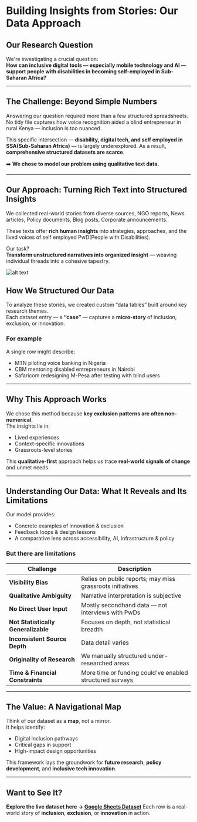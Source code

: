 # Building Insights from Stories: Our Data Approach

## Our Research Question

We're investigating a crucial question:  
**How can inclusive digital tools — especially mobile technology and AI —
support people with disabilities in becoming self-employed in Sub-Saharan Africa?**

---

## The Challenge: Beyond Simple Numbers

Answering our question required more than a few structured spreadsheets. No
tidy file
captures how voice recognition aided a blind entrepreneur in rural Kenya —
inclusion is too nuanced.

This specific intersection — **disability, digital tech, and self employed
in SSA(Sub-Saharan Africa)** — is largely underexplored. As a result,
 **comprehensive structured datasets are scarce**.

➡️ **We chose to model our problem using qualitative text data.**

---

## Our Approach: Turning Rich Text into Structured Insights

We collected real-world stories from diverse sources, NGO reports, News articles,
 Policy documents, Blog posts, Corporate announcements.

These texts offer **rich human insights** into strategies, approaches, and the
 lived voices of self employed PwD(People with Disabilities).

Our task?  
**Transform unstructured narratives into organized insight** — weaving
individual threads into a cohesive tapestry.

![alt text](Hailuo_Video_Iwantyou2-ezgif.com-video-to-gif-converter-1.gif)

## How We Structured Our Data

To analyze these stories, we created custom “data tables” built around key
research themes.  
Each dataset entry — a **“case”** — captures a **micro-story** of inclusion,
exclusion, or innovation.

### For example

A single row might describe:

- MTN piloting voice banking in Nigeria  
- CBM mentoring disabled entrepreneurs in Nairobi  
- Safaricom redesigning M-Pesa after testing with blind users

---

## Why This Approach Works

We chose this method because **key exclusion patterns are often
non-numerical**.  
The insights lie in:

- Lived experiences  
- Context-specific innovations  
- Grassroots-level stories  

This **qualitative-first** approach helps us trace **real-world signals of
change** and unmet needs.

---

## Understanding Our Data: What It Reveals and Its Limitations

Our model provides:

- Concrete examples of innovation & exclusion  
- Feedback loops & design lessons  
- A comparative lens across accessibility, AI, infrastructure & policy  

### But there are limitations

<!-- markdownlint-disable MD013 -->

|  Challenge                     | Description |
|-------------------------------|----------------|
| **Visibility Bias**            | Relies on public reports; may miss grassroots initiatives |
| **Qualitative Ambiguity**      | Narrative interpretation is subjective |
| **No Direct User Input**       | Mostly secondhand data — not interviews with PwDs |
| **Not Statistically Generalizable** | Focuses on depth, not statistical breadth |
| **Inconsistent Source Depth**  | Data detail varies |
| **Originality of Research**    | We manually structured under-researched areas |
| **Time & Financial Constraints** | More time or funding could’ve enabled structured surveys |

<!-- markdownlint-enable MD013 -->
---

## The Value: A Navigational Map

Think of our dataset as a **map**, not a mirror.  
It helps identify:

- Digital inclusion pathways  
- Critical gaps in support  
- High-impact design opportunities

This framework lays the groundwork for **future research**,
**policy development**, and **inclusive tech innovation**.

---

## Want to See It?

**Explore the live dataset here → [Google Sheets Dataset](https://docs.google.com/spreadsheets/d/1zCrW4jRR-sTfQ-EHWYs6SaTcZx6gNuY0mocGLPuhJFw/edit?gid=0#gid=0)**
Each row is a real-world story of **inclusion**, **exclusion**, or
 **innovation** in action.
